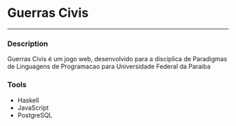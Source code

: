 # Guerras Civis
---

### Description
Guerras Civis é um jogo web, desenvolvido para a disciplica de Paradigmas de Linguagens de Programacao para Universidade Federal da Paraiba

### Tools
- Haskell
- JavaScript
- PostgreSQL
